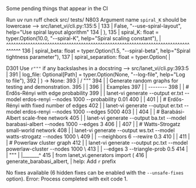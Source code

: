Some pending things that appear in the CI

Run uv run ruff check src/ tests/
N803 Argument name `spiral_K` should be lowercase
   --> src/lanet_vi/cli.py:135:5
    |
133 |         False, "--use-spiral-layout", help="Use spiral layout algorithm"
134 |     ),
135 |     spiral_K: float = typer.Option(10.0, "--spiral-K", help="Spiral scaling constant"),
    |     ^^^^^^^^^^^^^^^^^^^^^^^^^^^^^^^^^^^^^^^^^^^^^^^^^^^^^^^^^^^^^^^^^^^^^^^^^^^^^^^^^^
136 |     spiral_beta: float = typer.Option(1.5, "--spiral-beta", help="Spiral tightness parameter"),
137 |     spiral_separation: float = typer.Option(
    |

D301 Use `r"""` if any backslashes in a docstring
   --> src/lanet_vi/cli.py:393:5
    |
391 |       log_file: Optional[Path] = typer.Option(None, "--log-file", help="Log to file"),
392 |   ) -> None:
393 | /     """
394 | |     Generate random graphs for testing and demonstration.
395 | |
396 | |     Examples
397 | |     --------
398 | |         # Erdős-Rényi with edge probability
399 | |         lanet-vi generate --output er.txt --model erdos-renyi --nodes 1000 --probability 0.01
400 | |
401 | |         # Erdős-Rényi with fixed number of edges
402 | |         lanet-vi generate --output er.txt --model erdos-renyi --nodes 1000 --edges 5000
403 | |
404 | |         # Barabási-Albert scale-free network
405 | |         lanet-vi generate --output ba.txt --model barabasi-albert --nodes 1000 --edges 3
406 | |
407 | |         # Watts-Strogatz small-world network
408 | |         lanet-vi generate --output ws.txt --model watts-strogatz --nodes 1000 \\
409 | |             --neighbors 6 --rewire 0.3
410 | |
411 | |         # Powerlaw cluster graph
412 | |         lanet-vi generate --output pc.txt --model powerlaw-cluster --nodes 1000 \\
413 | |             --edges 3 --triangle-prob 0.5
414 | |     """
    | |_______^
415 |       from lanet_vi.generators import (
416 |           generate_barabasi_albert,
    |
help: Add `r` prefix

No fixes available (6 hidden fixes can be enabled with the `--unsafe-fixes` option).
Error: Process completed with exit code 1.